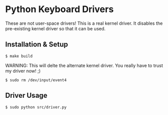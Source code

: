 # Python Keyboard Drivers
These are not user-space drivers! This is a real kernel driver. It disables
the pre-existing kernel driver so that it can be used.

## Installation & Setup
```shell
$ make build
```
WARNING: This will delte the alternate kernel driver.
You really have to trust my driver now! ;)
```shell
$ sudo rm /dev/input/event4
```

## Driver Usage
```shell
$ sudo python src/driver.py
```
